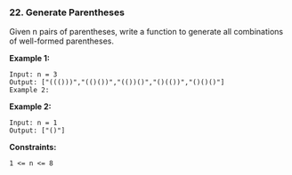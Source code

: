 ### 22. Generate Parentheses

Given n pairs of parentheses, write a function to generate all combinations of well-formed parentheses.


**Example 1:**

```
Input: n = 3
Output: ["((()))","(()())","(())()","()(())","()()()"]
Example 2:
```

**Example 2:**

```
Input: n = 1
Output: ["()"]
```
 

**Constraints:**

```
1 <= n <= 8
```